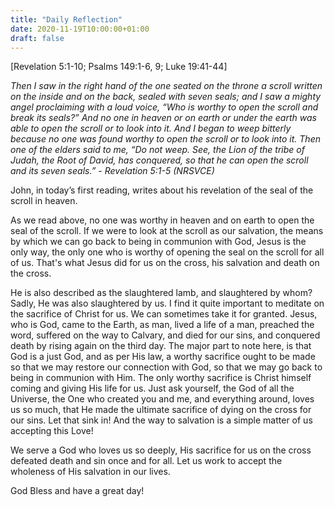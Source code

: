 ```yaml
---
title: "Daily Reflection"
date: 2020-11-19T10:00:00+01:00
draft: false
---
```


[Revelation 5:1-10; Psalms 149:1-6, 9; Luke 19:41-44]

_Then I saw in the right hand of the one seated on the throne a scroll written on the inside and on the back, sealed with seven seals; and I saw a mighty angel proclaiming with a loud voice, “Who is worthy to open the scroll and break its seals?” And no one in heaven or on earth or under the earth was able to open the scroll or to look into it. And I began to weep bitterly because no one was found worthy to open the scroll or to look into it. Then one of the elders said to me, “Do not weep. See, the Lion of the tribe of Judah, the Root of David, has conquered, so that he can open the scroll and its seven seals.” - Revelation 5:1-5 (NRSVCE)_

John, in today’s first reading, writes about his revelation of the seal of the scroll in heaven.

As we read above, no one was worthy in heaven and on earth to open the seal of the scroll. If we were to look at the scroll as our salvation, the means by which we can go back to being in communion with God, Jesus is the only way, the only one who is worthy of opening the seal on the scroll for all of us. That's what Jesus did for us on the cross, his salvation and death on the cross.

He is also described as the slaughtered lamb, and slaughtered by whom? Sadly, He was also slaughtered by us. I find it quite important to meditate on the sacrifice of Christ for us. We can sometimes take it for granted. Jesus, who is God, came to the Earth, as man, lived a life of a man, preached the word, suffered on the way to Calvary, and died for our sins, and conquered death by rising again on the third day. The major part to note here, is that God is a just God, and as per His law, a worthy sacrifice ought to be made so that we may restore our connection with God, so that we may go back to being in communion with Him. The only worthy sacrifice is Christ himself coming and giving His life for us. Just ask yourself, the God of all the Universe, the One who created you and me, and everything around, loves us so much, that He made the ultimate sacrifice of dying on the cross for our sins. Let that sink in! And the way to salvation is a simple matter of us accepting this Love!

We serve a God who loves us so deeply, His sacrifice for us on the cross defeated death and sin once and for all. Let us work to accept the wholeness of His salvation in our lives.

God Bless and have a great day!